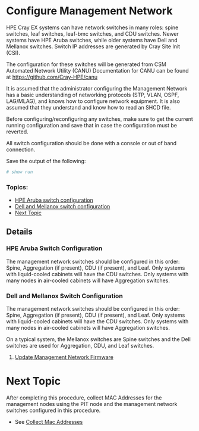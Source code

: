# Configure Management Network

HPE Cray EX systems can have network switches in many roles: spine switches, leaf switches, leaf-bmc switches, and CDU switches.
Newer systems have HPE Aruba switches, while older systems have Dell and Mellanox switches. Switch IP addresses are generated by Cray Site Init (CSI).

The configuration for these switches will be generated from CSM Automated Network Utility (CANU)
Documentation for CANU can be found at https://github.com/Cray-HPE/canu

It is assumed that the administrator configuring the Management Network has a basic understanding of networking protocols (STP, VLAN, OSPF, LAG/MLAG), and knows how to configure network equipment. It is also assumed that they understand and know how to read an SHCD file.

Before configuring/reconfiguring any switches, make sure to get the current running configuration and save that in case the configuration must be reverted.

All switch configuration should be done with a console or out of band connection.

Save the output of the following:

```bash
# show run
```

### Topics:

   * [HPE Aruba switch configuration](#hpe_aruba_switch_configuration)
   * [Dell and Mellanox switch configuration](#dell_and_mellanox_switch_configuration)
   * [Next Topic](#next-topic)


## Details

<a name="hpe_aruba_switch_configuration"></a>
### HPE Aruba Switch Configuration

The management network switches should be configured in this order: Spine, Aggregation (if present), CDU (if present), and Leaf.
Only systems with liquid-cooled cabinets will have the CDU switches. Only systems with many nodes in air-cooled cabinets
will have Aggregation switches.


<a name="dell_and_mellanox_switch_configuration"></a>
### Dell and Mellanox Switch Configuration

The management network switches should be configured in this order: Spine, Aggregation (if present), CDU (if present), and Leaf.
Only systems with liquid-cooled cabinets will have the CDU switches. Only systems with many nodes in air-cooled
cabinets will have Aggregation switches.

On a typical system, the Mellanox switches are Spine switches and the Dell switches are used for Aggregation, CDU, and Leaf switches.


   1. [Update Management Network Firmware](../operations/network/management_network/Update_Management_Network_Firmware.md)

<a name="next-topic"></a>
# Next Topic

   After completing this procedure, collect MAC Addresses for the management nodes using the PIT node and the management network switches configured in this procedure.

   * See [Collect Mac Addresses](index.md#collect_mac_addresses_for_ncns)
